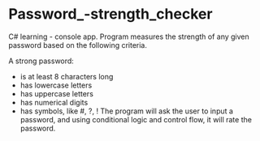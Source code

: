 # Password_-strength_checker
C# learning - console app. Program measures the strength of any given password based on the following criteria.

A strong password:
 - is at least 8 characters long
 - has lowercase letters
 - has uppercase letters
 - has numerical digits
 - has symbols, like #, ?, !
The program will ask the user to input a password, and using conditional logic and control flow, it will rate the password.
